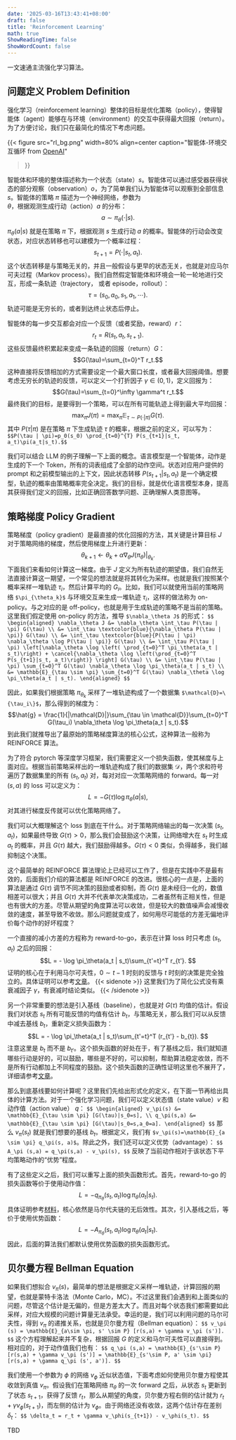 ```yaml
---
date: '2025-03-16T13:43:41+08:00'
draft: false
title: 'Reinforcement Learning'
math: true
ShowReadingTime: false
ShowWordCount: false
---
```


一文速通主流强化学习算法。

## 问题定义 Problem Definition

强化学习（reinforcement learning）整体的目标是优化策略（policy），使得智能体（agent）能够在与环境（environment）的交互中获得最大回报（return）。为了方便讨论，我们只在最简化的情况下考虑问题。

{{< figure
  src="rl_bg.png"
  width=80%
  align=center
  caption="智能体-环境交互循环 from [OpenAI](https://spinningup.openai.com/en/latest/spinningup/rl_intro.html)"
>}}

智能体和环境的整体描述称为一个状态（state）$s$。智能体可以通过感受器获得状态的部分观察（observation）$o$，为了简单我们认为智能体可以观察到全部信息 $s$。智能体的策略 $\pi$ 描述为一个神经网络，参数为 $\theta$，根据观测生成行动（action）$a$ 的分布：
$$a \sim \pi_\theta(\cdot | s).$$
$\pi_\theta(a | s)$ 就是在策略 $\pi$ 下，根据观测 $s$ 生成行动 $a$ 的概率。智能体的行动会改变状态，对应状态转移也可以建模为一个概率过程：
$$s_{t+1} = P(\cdot | s_t, a_t).$$
这个状态转移是与策略无关的，并且一般假设与更早的状态无关，也就是对应马尔可夫过程（Markov process）。我们自然假定智能体和环境会一轮一轮地进行交互，形成一条轨迹（trajectory， 或者 episode，rollout）：
$$\tau = (s_0, a_0, s_1, a_1, \cdots).$$
轨迹可能是无穷长的，或者到达终止状态后停止。

智能体的每一步交互都会对应一个反馈（或者奖励，reward）$r$：
$$r_t = R(s_t, a_t, s_{t+1}).$$
这些反馈最终积累起来变成一条轨迹的回报（return）$G$：
$$G(\tau)=\sum_{t=0}^T r_t.$$
这种直接将反馈相加的方式需要设定一个最大窗口长度，或者最大回报阈值。想要考虑无穷长的轨迹的反馈，可以定义一个打折因子 $\gamma\in (0, 1)$，定义回报为：
$$G(\tau)=\sum_{t=0}^\infty \gamma^t r_t.$$
最终我们的目标，是要得到一个策略，可以在所有可能轨迹上得到最大平均回报：
$$\max_\pi J(\pi) = \max_\pi \mathbb{E}_{\tau \sim P(\cdot | \pi)}G(\tau).$$
其中 $P(\tau | \pi)$ 是在策略 $\pi$ 下生成轨迹 $\tau$ 的概率，根据之前的定义，可以写为：
`$$P(\tau | \pi)=p_0(s_0) \prod_{t=0}^{T} P(s_{t+1}|s_t, a_t)\pi(a_t|s_t).$$`

我们可以结合 LLM 的例子理解一下上面的概念。语言模型是一个智能体，动作是生成的下一个 Token，所有的词表组成了全部的动作空间。状态对应用户提供的 prompt 和之前模型输出的上下文，因此状态转移 $P(s_{t+1}|s_t, a_t)$ 是一个确定模型，轨迹的概率由策略概率完全决定。我们的目标，就是优化语言模型本身，提高其获得我们定义的回报，比如正确回答数学问题、正确理解人类意图等。

## 策略梯度 Policy Gradient

策略梯度（policy gradient）是最直接的优化回报的方法，其关键是计算目标 $J$ 对于策略网络的梯度，然后使用梯度上升进行更新：
$$\theta_{k+1} \gets \theta_k + \alpha \nabla_\theta J(\pi_\theta) \big|_{\theta_k}.$$
下面我们来看如何计算这一梯度。由于 $J$ 定义为所有轨迹的期望值，我们自然无法直接计算这一期望，一个常见的想法就是将其转化为采样。也就是我们按照某个概率采样一堆轨迹 $\tau_i$，然后计算平均的 $G_i$。比如，我们可以就使用当前的策略网络 `$\pi_{\theta_k}$` 与环境交互来生成一堆轨迹 $\tau_i$，这样的做法称为 on-policy。与之对应的是 off-policy，也就是用于生成轨迹的策略不是当前的策略。这里我们假定使用 on-policy 的方法，推导 `$\nabla_\theta J$` 的形式：
`$$
\begin{aligned}
  \nabla_\theta J &= \nabla_\theta \int_\tau P(\tau | \pi) G(\tau) \\
  &= \int_\tau \textcolor{blue}{\nabla_\theta P(\tau | \pi)} G(\tau) \\
  &= \int_\tau \textcolor{blue}{P(\tau | \pi) \nabla_\theta \log P(\tau | \pi)} G(\tau) \\
  &= \int_\tau P(\tau | \pi) \left[\nabla_\theta \log \left( \prod_{t=0}^T \pi_\theta(a_t | s_t)\right) + \cancel{\nabla_\theta \log \left(\prod_{t=0}^T P(s_{t+1}|s_t, a_t)\right)} \right] G(\tau) \\
  &= \int_\tau P(\tau | \pi) \sum_{t=0}^T G(\tau) \nabla_\theta \log \pi_\theta(a_t | s_t) \\
  &= \mathbb{E}_{\tau \sim \pi} \sum_{t=0}^T G(\tau) \nabla_\theta \log \pi_\theta(a_t | s_t).
\end{aligned}
$$`

因此，如果我们根据策略 $\pi_{\theta_k}$ 采样了一堆轨迹构成了一个数据集 `$\mathcal{D}=\{\tau_i\}$`，那么得到的梯度为：
$$\hat{g} = \frac{1}{|\mathcal{D}|}\sum_{\tau \in \mathcal{D}}\sum_{t=0}^T G(\tau_i) \nabla_\theta \log \pi_\theta(a_t | s_t).$$
到此我们就推导出了最原始的策略梯度算法的核心公式，这种算法一般称为 REINFORCE 算法。

为了符合 pytorch 等深度学习框架，我们需要定义一个损失函数，使其梯度与上面对应。根据当前策略采样出的一堆轨迹构成了我们的数据集 $\mathcal{D}$，两个求和符号遍历了数据集里的所有 $(s_t, a_t)$ 对，每对对应一次策略网络的 forward。每一对 $(s, a)$ 的 loss 可以定义为：
$$L = - G(\tau) \log \pi_\theta(a | s), $$
对其进行梯度反传就可以优化策略网络了。

我们可以大概理解这个 loss 到底在干什么。对于策略网络输出的每一次决策 $(s_t, a_t)$，如果最终导致 $G(\tau)>0$，那么我们会鼓励这个决策，让网络增大在 $s_t$ 时生成 $a_t$ 的概率，并且 $G(\tau)$ 越大，我们鼓励得越多。$G(\tau)<0$ 类似，负得越多，我们越抑制这个决策。

这个最简单的 REINFORCE 算法理论上已经可以工作了，但是在实践中不是最有效的，后面我们介绍的算法都是 REINFORCE 的改进。很核心的一点是，上面的算法是通过 $G(\tau)$ 调节不同决策的鼓励或者抑制，而 $G(\tau)$ 是未经归一化的，数值相差可以很大；并且 $G(\tau)$ 大并不代表单次决策成功，二者虽然有正相关性，但是也有很大的方差。尽管从期望的角度算法可以收敛，但是较大的数值噪声会减慢收敛的速度，甚至导致不收敛。那么问题就变成了，如何用尽可能低的方差无偏地评价每个动作的好坏程度？

一个直接的减小方差的方程称为 reward-to-go，表示在计算 loss 时只考虑 $(s_t, a_t)$ 之后的回报：
$$L = - \log \pi_\theta(a_t | s_t)\sum_{t'=t}^T r_{t'}. $$
证明的核心在于利用马尔可夫性，$0 \sim t - 1$ 时刻的反馈与 $t$ 时刻的决策是完全独立的。具体证明可以参考[文章](https://zhuanlan.zhihu.com/p/21372386742)。
{{< sidenote >}}
这里我们为了简化公式没有乘衰减因子 $\gamma$，有衰减时结论类似。
{{< /sidenote >}}

另一个非常重要的想法是引入基线（baseline），也就是对 $G(\tau)$ 均值的估计。假设我们对状态 $s_t$ 所有可能反馈的均值有估计 $b_t$，与策略无关，那么我们可以从反馈中减去基线 $b_t$，重新定义损失函数为：
$$L = - \log \pi_\theta(a_t | s_t)\sum_{t'=t}^T (r_{t'} - b_{t}). $$
注意这里是 $b_t$ 而不是 $b_{t'}$。这个损失函数的好处在于，有了基线之后，我们就知道哪些行动是好的，可以鼓励，哪些是不好的，可以抑制，帮助算法稳定收敛，而不是所有行动都加上不同程度的鼓励。这个损失函数的正确性证明这里也不展开了，详细请参考[文章](https://spinningup.openai.com/en/latest/spinningup/rl_intro3.html)。

那么到底基线要如何计算呢？这里我们先给出形式化的定义，在下面一节再给出具体的计算方法。对于一个强化学习问题，我们可以定义状态值（state value）$v$ 和动作值（action value） $q$：
`$$
\begin{aligned}
  v_\pi(s) &= \mathbb{E}_{\tau \sim \pi} [G(\tau)|s_0=s], \\
  q_\pi(s,a) &= \mathbb{E}_{\tau \sim \pi} [G(\tau)|s_0=s,a_0=a].
\end{aligned}
$$`
那么 $v_\pi(s_t)$ 就是我们想要的基线 $b_t$。根据定义，我们有 `$v_\pi(s)=\mathbb{E}_{a \sim \pi} q_\pi(s, a)$`。除此之外，我们还可以定义优势（advantage）：
`$$ A_\pi (s,a) = q_\pi(s,a) - v_\pi(s), $$`
反映了当前动作相对于该状态下平均策略动作的“优势”程度。

有了这些定义之后，我们可以重写上面的损失函数形式。首先，reward-to-go 的损失函数等价于使用动作值：
$$L = - q_{\pi_\theta}(s_t, a_t) \log \pi_\theta(a_t|s_t).$$
具体证明参考[材料](https://spinningup.openai.com/en/latest/spinningup/extra_pg_proof2.html)，核心依然是马尔代夫链的无后效性。其次，引入基线之后，等价于使用优势函数：
$$L = - A_{\pi_\theta}(s_t, a_t) \log \pi_\theta(a_t|s_t).$$
因此，后面的算法我们都默认使用优势函数的损失函数形式。

## 贝尔曼方程 Bellman Equation

如果我们想拟合 $v_\pi(s)$，最简单的想法是根据定义采样一堆轨迹，计算回报的期望，也就是蒙特卡洛法（Monte Carlo，MC）。不过这里我们会遇到和上面类似的问题，尽管这个估计是无偏的，但是方差太大了。而且对每个状态我们都需要如此采样，对应大规模的问题计算量无法承受。幸运的是，我们可以利用问题的马尔可夫性，得到 $v_\pi$ 的递推关系，也就是贝尔曼方程（Bellman equation）：
`$$
v_\pi (s) = \mathbb{E}_{a\sim \pi, s' \sim P} [r(s,a) + \gamma v_\pi (s')].
$$`
这个方程理解起来并不复杂，根据回报 $G$ 的定义和马尔可夫性可以直接得到。相对应的，对于动作值我们也有：
`$$
q_\pi (s,a) = \mathbb{E}_{s'\sim P}[r(s,a) + \gamma v_\pi (s')] = \mathbb{E}_{s'\sim P, a' \sim \pi}[r(s,a) + \gamma q_\pi (s', a')].
$$`

我们使用一个参数为 $\phi$ 的网络 $v_\phi$ 近似状态值，下面考虑如何使用贝尔曼方程使其收敛到真值 $v_\pi$。假设我们在策略网络 $\pi_\theta$ 的一次 forward 之后，从状态 $s_t$ 更新到了状态 $s_{t+1}$，获得了反馈 $r_t$，那么从期望的角度，贝尔曼方程右侧的估计就为 $r_t + \gamma v_\phi(s_{t+1})$，而左侧的估计为 $v_\phi$。由于网络还没有收敛，这两个估计存在差别 $\delta_t$：
`$$
\delta_t = r_t + \gamma v_\phi(s_{t+1}) - v_\phi(s_t).
$$`

TBD